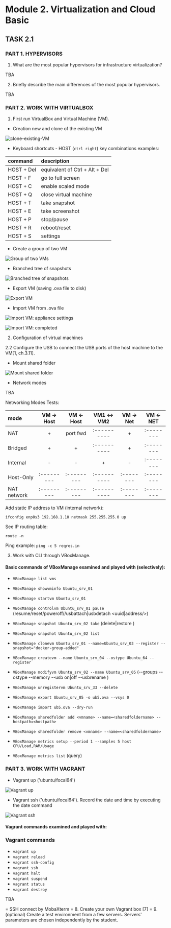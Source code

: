 # Module 2. Virtualization and Cloud Basic

## TASK 2.1

### PART 1. HYPERVISORS

1. What are the most popular hypervisors for infrastructure virtualization?

TBA

2. Briefly describe the main differences of the most popular hypervisors.

TBA

### PART 2. WORK WITH VIRTUALBOX

1. First run VirtualBox and Virtual Machine (VM).

- Creation new and clone of the existing VM

![clone-existing-VM](images/clone-existing-VM.png)

- Keyboard shortcuts - HOST (`ctrl right`) key combinations examples:

| command    | description                    |
| :--------- | :----------------------------- |
| HOST + Del | equivalent of Ctrl + Alt + Del |
| HOST + F   | go to full screen              |
| HOST + C   | enable scaled mode             |
| HOST + Q   | close virtual machine          |
| HOST + T   | take snapshot                  |
| HOST + E   | take screenshot                |
| HOST + P   | stop/pause                     |
| HOST + R   | reboot/reset                   |
| HOST + S   | settings                       |

- Create a group of two VM

![Group of two VMs](images/group-of-two-VMs.png)

- Branched tree of snapshots

![Branched tree of snapshots](images/branched-tree-of-snapshots.png)

- Export VM (saving .ova file to disk)

![Export VM](images/exporting-vm.png)

- Import VM from .ova file

![Import VM: appliance settings](images/import-vm-appliance-settings.png)

![Import VM: completed](images/import-vm-completed.png)

2. Configuration of virtual machines

2.2 Configure the USB to connect the USB ports of the host machine to the VM[1, ch.3.11].

- Mount shared folder

![Mount shared folder](images/manual-mount-shared-folder.png)

- Network modes

TBA

Networking Modes Tests:

| mode        | VM -> Host | VM <- Host | VM1 <-> VM2 | VM -> Net | VM <- NET |
| :---------- | :--------: | :--------: | :---------: | :-------: | :-------: |
| NAT         |     +      |  port fwd  | :---------- |     +     | :-------- |
| Bridged     |     +      |     +      | :---------- |     +     | :-------- |
| Internal    |     -      |     -      |      +      |     -     | :-------- |
| Host-Only   | :--------- | :--------- | :---------- | :-------- | :-------- |
| NAT network | :--------- | :--------- | :---------- | :-------- | :-------- |

Add static IP address to VM (internal network):

`ifconfig enp0s3 192.168.1.10 netmask 255.255.255.0 up`

See IP routing table:

`route -n`

Ping example: `ping -c 5 reqres.in`

3. Work with CLI through VBoxManage.

#### Basic commands of VBoxManage examined and played with (selectively):

- `VBoxManage list vms`
- `VBoxManage showvminfo Ubuntu_srv_01`
- `VBoxManage startvm Ubuntu_srv_01`
- `VBoxManage controlvm Ubuntu_srv_01 pause` (resume/reset/poweroff//usbattach|usbdetach <uuid|address/>)

- `VBoxManage snapshot Ubuntu_srv_02 take` (delete|restore <snapshot>)
- `VBoxManage snapshot Ubuntu_srv_02 list`
- `VBoxManage clonevm Ubuntu_srv_01 --name=Ubuntu_srv_03 --register --snapshot="docker-group-added"`

- `VBoxManage createvm --name Ubuntu_srv_04 --ostype Ubuntu_64 --register`

- `VBoxManage modifyvm Ubuntu_srv_02 --name Ubuntu_srv_05`
  (--groups <group>
  --ostype <ostype>
  --memory <memorysize>
  --usb on|off
  --usbrename <oldname> <newname>)

- `VBoxManage unregistervm Ubuntu_srv_33 --delete`
- `VBoxManage export Ubuntu_srv_05 -o ub5.ova --vsys 0`
- `VBoxManage import ub5.ova --dry-run`

- `VBoxManage sharedfolder add <vmname> --name=<sharedfoldername> --hostpath=<hostpath>`
- `VBoxManage sharedfolder remove <vmname> --name=<sharedfoldername>`
- `VBoxManage metrics setup --period 1 --samples 5 host CPU/Load,RAM/Usage`
- `VBoxManage metrics list` (query)

### PART 3. WORK WITH VAGRANT

- Vagrant up ('ubuntu/focal64')

![Vagrant up](images/vagrant-ubuntu-up.png)

- Vagrant ssh ('ubuntu/focal64'). Record the date and time by executing the date command

![Vagrant ssh](images/vagrant-ubuntu-ssh.png)

#### Vagrant commands examined and played with:

### Vagrant commands

- `vagrant up`
- `vagrant reload`
- `vagrant ssh-config `
- `vagrant ssh`
- `vagrant halt`
- `vagrant suspend`
- `vagrant status`
- `vagrant destroy`

TBA

= SSH connect by MobaXterm
= 8. Create your own Vagrant box [7]
= 9. (optional) Create a test environment from a few servers. Servers' parameters are chosen independently by the student.

